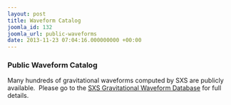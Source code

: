 ```yaml
---
layout: post
title: Waveform Catalog
joomla_id: 132
joomla_url: public-waveforms
date: 2013-11-23 07:04:16.000000000 +00:00
---
```

<h3>Public Waveform Catalog</h3>
<p>Many hundreds of gravitational waveforms computed by SXS are publicly available. &nbsp;Please go to&nbsp;the <a href="waveforms" target="_blank">SXS Gravitational Waveform Database</a>&nbsp;for full details.</p>
<h3>&nbsp;</h3>
